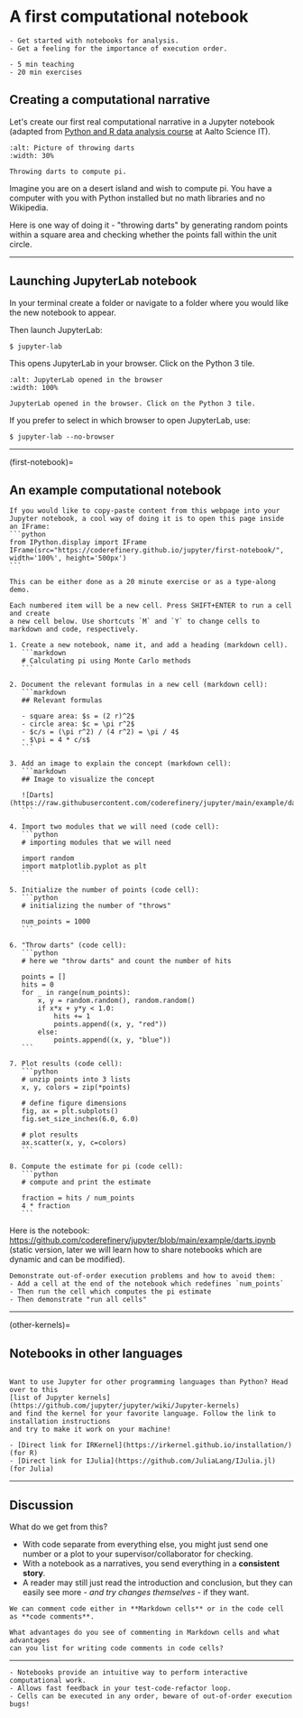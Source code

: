 
# A first computational notebook

```{objectives}
- Get started with notebooks for analysis.
- Get a feeling for the importance of execution order.
```

```{instructor-note}
- 5 min teaching
- 20 min exercises
```

## Creating a computational narrative

Let's create our first real computational narrative in a Jupyter notebook
(adapted from [Python and R data analysis course](https://github.com/AaltoScienceIT/python-r-data-analysis-course) at Aalto Science IT).

```{figure} img/pi_with_darts.png
:alt: Picture of throwing darts
:width: 30%

Throwing darts to compute pi.
```

Imagine you are on a desert island and wish to compute pi.
You have a computer with you with Python installed but no
math libraries and no Wikipedia.

Here is one way of doing it - "throwing darts" by generating
random points within a square area and checking whether the points
fall within the unit circle.

---

## Launching JupyterLab notebook

In your terminal create a folder or navigate to a folder where you would like
the new notebook to appear.

Then launch JupyterLab:
```console
$ jupyter-lab
```

This opens JupyterLab in your browser. Click on the Python 3 tile.

```{figure} img/launching-python.png
:alt: JupyterLab opened in the browser
:width: 100%

JupyterLab opened in the browser. Click on the Python 3 tile.
```

If you prefer to select in which browser to open JupyterLab, use:
```console
$ jupyter-lab --no-browser
```

---

(first-notebook)=

## An example computational notebook

````{discussion} Hint: Opening a webpage inside JupyterLab
If you would like to copy-paste content from this webpage into your
Jupyter notebook, a cool way of doing it is to open this page inside
an IFrame:
```python
from IPython.display import IFrame
IFrame(src="https://coderefinery.github.io/jupyter/first-notebook/", width='100%', height='500px')
```
````

````{exercise} Exercise/demonstration: Calculating pi using Monte Carlo methods
This can be either done as a 20 minute exercise or as a type-along demo.

Each numbered item will be a new cell. Press SHIFT+ENTER to run a cell and create
a new cell below. Use shortcuts `M` and `Y` to change cells to markdown and code, respectively.

1. Create a new notebook, name it, and add a heading (markdown cell). 
   ```markdown
   # Calculating pi using Monte Carlo methods
   ```

2. Document the relevant formulas in a new cell (markdown cell):
   ```markdown
   ## Relevant formulas

   - square area: $s = (2 r)^2$
   - circle area: $c = \pi r^2$
   - $c/s = (\pi r^2) / (4 r^2) = \pi / 4$
   - $\pi = 4 * c/s$
   ```

3. Add an image to explain the concept (markdown cell):
   ```markdown
   ## Image to visualize the concept

   ![Darts](https://raw.githubusercontent.com/coderefinery/jupyter/main/example/darts.svg)
   ```

4. Import two modules that we will need (code cell):
   ```python
   # importing modules that we will need

   import random
   import matplotlib.pyplot as plt
   ```

5. Initialize the number of points (code cell):
   ```python
   # initializing the number of "throws"

   num_points = 1000
   ```

6. "Throw darts" (code cell):
   ```python
   # here we "throw darts" and count the number of hits

   points = []
   hits = 0
   for _ in range(num_points):
       x, y = random.random(), random.random()
       if x*x + y*y < 1.0:
           hits += 1
           points.append((x, y, "red"))
       else:
           points.append((x, y, "blue"))
   ```

7. Plot results (code cell):
   ```python
   # unzip points into 3 lists
   x, y, colors = zip(*points)

   # define figure dimensions
   fig, ax = plt.subplots()
   fig.set_size_inches(6.0, 6.0)

   # plot results
   ax.scatter(x, y, c=colors)
   ```

8. Compute the estimate for pi (code cell):
   ```python
   # compute and print the estimate

   fraction = hits / num_points
   4 * fraction
   ```
````

Here is the notebook: <https://github.com/coderefinery/jupyter/blob/main/example/darts.ipynb>
(static version, later we will learn how to share notebooks which are dynamic
and can be modified).

```{instructor-note}
Demonstrate out-of-order execution problems and how to avoid them:
- Add a cell at the end of the notebook which redefines `num_points`
- Then run the cell which computes the pi estimate
- Then demonstrate "run all cells"
```

---

(other-kernels)=

## Notebooks in other languages

```{exercise} (Optional exercise) Installing a kernel for your favorite language

Want to use Jupyter for other programming languages than Python? Head over to this
[list of Jupyter kernels](https://github.com/jupyter/jupyter/wiki/Jupyter-kernels)
and find the kernel for your favorite language. Follow the link to installation instructions
and try to make it work on your machine!

- [Direct link for IRKernel](https://irkernel.github.io/installation/) (for R)
- [Direct link for IJulia](https://github.com/JuliaLang/IJulia.jl) (for Julia)
```

---

## Discussion

What do we get from this?

- With code separate from everything else, you might just send one
  number or a plot to your supervisor/collaborator for checking.
- With a notebook as a narratives, you send everything in a **consistent
  story**.
- A reader may still just read the introduction and conclusion, but
  they can easily see more - *and try changes themselves* - if they
  want.

```{discussion} Where should we add comments?
We can comment code either in **Markdown cells** or in the code cell as **code comments**.

What advantages do you see of commenting in Markdown cells and what advantages
can you list for writing code comments in code cells?
```

---

```{keypoints}
- Notebooks provide an intuitive way to perform interactive computational work.
- Allows fast feedback in your test-code-refactor loop.
- Cells can be executed in any order, beware of out-of-order execution bugs!
```
